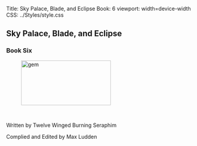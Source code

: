Title: Sky Palace, Blade, and Eclipse
Book: 6
viewport: width=device-width
CSS: ../Styles/style.css
 
 ## Sky Palace, Blade, and Eclipse

### Book Six

<figure>
	<img src="../Images/gem.gif" alt="gem" id="gem" width="240" height="120" />
</figure>
<br>

  
<p class="title">Written by Twelve Winged Burning Seraphim</p>
  
<p class="title">Complied and Edited by Max Ludden</p>
  

